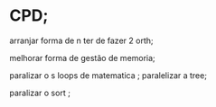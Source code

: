 # CPD;
arranjar forma de n ter de fazer 2 orth;

melhorar forma de gestão de memoria;

paralizar o s loops de matematica ;
paralelizar a tree;

paralizar o sort ;

